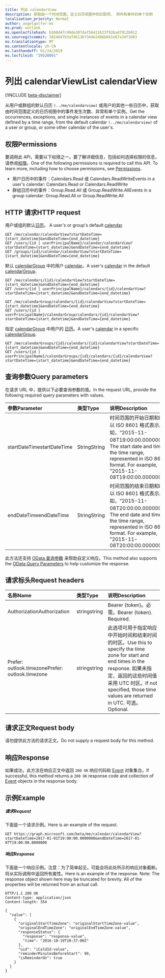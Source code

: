 ```yaml
---
title: 列出 calendarView
description: 获取由一个时间范围，定义日历视图中的匹配项、 例外和事件的单个实例
localization_priority: Normal
author: angelgolfer-ms
ms.prod: outlook
ms.openlocfilehash: b360d47c99de387daf5b421623f926ad7912b912
ms.sourcegitcommit: 3d24047b3af46136734de2486b041e67a34f3d83
ms.translationtype: MT
ms.contentlocale: zh-CN
ms.lasthandoff: 01/24/2019
ms.locfileid: "29520891"
---
```

# <a name="list-calendarview"></a><span data-ttu-id="8eddf-103">列出 calendarView</span><span class="sxs-lookup"><span data-stu-id="8eddf-103">List calendarView</span></span>

[!INCLUDE [beta-disclaimer](../../includes/beta-disclaimer.md)]

<span data-ttu-id="8eddf-104">从用户或群组的默认日历 `(../me/calendarview)` 或用户的其他一些日历中，获取由时间范围定义的日历视图中的事件发生次数、异常和单个实例。</span><span class="sxs-lookup"><span data-stu-id="8eddf-104">Get the occurrences, exceptions, and single instances of events in a calendar view defined by a time range, from the default calendar `(../me/calendarview)` of a user or group, or some other calendar of the user's.</span></span>

## <a name="permissions"></a><span data-ttu-id="8eddf-105">权限</span><span class="sxs-lookup"><span data-stu-id="8eddf-105">Permissions</span></span>
<span data-ttu-id="8eddf-p101">要调用此 API，需要以下权限之一。要了解详细信息，包括如何选择权限的信息，请参阅[权限](/graph/permissions-reference)。</span><span class="sxs-lookup"><span data-stu-id="8eddf-p101">One of the following permissions is required to call this API. To learn more, including how to choose permissions, see [Permissions](/graph/permissions-reference).</span></span>

* <span data-ttu-id="8eddf-108">用户日历中的事件：Calendars.Read 或 Calendars.ReadWrite</span><span class="sxs-lookup"><span data-stu-id="8eddf-108">Events in a user's calendar: Calendars.Read or Calendars.ReadWrite</span></span>
* <span data-ttu-id="8eddf-109">群组日历中的事件：Group.Read.All 或 Group.ReadWrite.All</span><span class="sxs-lookup"><span data-stu-id="8eddf-109">Events in a group calendar: Group.Read.All or Group.ReadWrite.All</span></span>

## <a name="http-request"></a><span data-ttu-id="8eddf-110">HTTP 请求</span><span class="sxs-lookup"><span data-stu-id="8eddf-110">HTTP request</span></span>
<span data-ttu-id="8eddf-111"><!-- { "blockType": "ignored" } -->用户或组的默认[日历](../resources/calendar.md)。</span><span class="sxs-lookup"><span data-stu-id="8eddf-111"><!-- { "blockType": "ignored" } --> A user's or group's default [calendar](../resources/calendar.md).</span></span>
```http
GET /me/calendar/calendarView?startDateTime={start_datetime}&endDateTime={end_datetime}
GET /users/{id | userPrincipalName}/calendar/calendarView?startDateTime={start_datetime}&endDateTime={end_datetime}
GET /groups/{id}/calendar/calendarView?startDateTime={start_datetime}&endDateTime={end_datetime}
```

<span data-ttu-id="8eddf-112">默认 [calendarGroup](../resources/calendargroup.md) 中的用户 [calendar](../resources/calendar.md)。</span><span class="sxs-lookup"><span data-stu-id="8eddf-112">A user's [calendar](../resources/calendar.md) in the default [calendarGroup](../resources/calendargroup.md).</span></span>
```http
GET /me/calendars/{id}/calendarView?startDateTime={start_datetime}&endDateTime={end_datetime}
GET /users/{id | userPrincipalName}/calendars/{id}/calendarView?startDateTime={start_datetime}&endDateTime={end_datetime}

GET /me/calendarGroup/calendars/{id}/calendarView?startDateTime={start_datetime}&endDateTime={end_datetime}
GET /users/{id | userPrincipalName}/calendarGroup/calendars/{id}/calendarView?startDateTime={start_datetime}&endDateTime={end_datetime}
```

<span data-ttu-id="8eddf-113">指定 [calendarGroup](../resources/calendargroup.md) 中用户的 [日历](../resources/calendar.md)。</span><span class="sxs-lookup"><span data-stu-id="8eddf-113">A user's [calendar](../resources/calendar.md) in a specific [calendarGroup](../resources/calendargroup.md).</span></span>
```http
GET /me/calendarGroups/{id}/calendars/{id}/calendarView?startDateTime={start_datetime}&endDateTime={end_datetime}
GET /users/{id | userPrincipalName}/calendarGroups/{id}/calendars/{id}/calendarView?startDateTime={start_datetime}&endDateTime={end_datetime}
```

## <a name="query-parameters"></a><span data-ttu-id="8eddf-114">查询参数</span><span class="sxs-lookup"><span data-stu-id="8eddf-114">Query parameters</span></span>

<span data-ttu-id="8eddf-115">在请求 URL 中，提供以下必要查询参数的值。</span><span class="sxs-lookup"><span data-stu-id="8eddf-115">In the request URL, provide the following required query parameters with values.</span></span>

| <span data-ttu-id="8eddf-116">参数</span><span class="sxs-lookup"><span data-stu-id="8eddf-116">Parameter</span></span>    | <span data-ttu-id="8eddf-117">类型</span><span class="sxs-lookup"><span data-stu-id="8eddf-117">Type</span></span>   |<span data-ttu-id="8eddf-118">说明</span><span class="sxs-lookup"><span data-stu-id="8eddf-118">Description</span></span>|
|:---------------|:--------|:----------|
|<span data-ttu-id="8eddf-119">startDateTime</span><span class="sxs-lookup"><span data-stu-id="8eddf-119">startDateTime</span></span>|<span data-ttu-id="8eddf-120">String</span><span class="sxs-lookup"><span data-stu-id="8eddf-120">String</span></span>|<span data-ttu-id="8eddf-p102">时间范围的开始日期和时间以 ISO 8601 格式表示。例如，“2015-11-08T19:00:00.0000000”。</span><span class="sxs-lookup"><span data-stu-id="8eddf-p102">The start date and time of the time range, represented in ISO 8601 format. For example, "2015-11-08T19:00:00.0000000".</span></span>|
|<span data-ttu-id="8eddf-123">endDateTime</span><span class="sxs-lookup"><span data-stu-id="8eddf-123">endDateTime</span></span>|<span data-ttu-id="8eddf-124">String</span><span class="sxs-lookup"><span data-stu-id="8eddf-124">String</span></span>|<span data-ttu-id="8eddf-p103">时间范围的结束日期和时间以 ISO 8601 格式表示。例如，“2015-11-08T20:00:00.0000000”。</span><span class="sxs-lookup"><span data-stu-id="8eddf-p103">The end date and time of the time range, represented in ISO 8601 format. For example, "2015-11-08T20:00:00.0000000".</span></span>|

<span data-ttu-id="8eddf-127">此方法还支持 [OData 查询参数](https://developer.microsoft.com/graph/docs/concepts/query_parameters) 来帮助自定义响应。</span><span class="sxs-lookup"><span data-stu-id="8eddf-127">This method also supports the [OData Query Parameters](https://developer.microsoft.com/graph/docs/concepts/query_parameters) to help customize the response.</span></span>
## <a name="request-headers"></a><span data-ttu-id="8eddf-128">请求标头</span><span class="sxs-lookup"><span data-stu-id="8eddf-128">Request headers</span></span>
| <span data-ttu-id="8eddf-129">名称</span><span class="sxs-lookup"><span data-stu-id="8eddf-129">Name</span></span>       | <span data-ttu-id="8eddf-130">类型</span><span class="sxs-lookup"><span data-stu-id="8eddf-130">Type</span></span> | <span data-ttu-id="8eddf-131">说明</span><span class="sxs-lookup"><span data-stu-id="8eddf-131">Description</span></span> |
|:---------------|:--------|:--------|
| <span data-ttu-id="8eddf-132">Authorization</span><span class="sxs-lookup"><span data-stu-id="8eddf-132">Authorization</span></span>  | <span data-ttu-id="8eddf-133">string</span><span class="sxs-lookup"><span data-stu-id="8eddf-133">string</span></span> | <span data-ttu-id="8eddf-p104">Bearer {token}。必需。</span><span class="sxs-lookup"><span data-stu-id="8eddf-p104">Bearer {token}. Required.</span></span>  |
| <span data-ttu-id="8eddf-136">Prefer: outlook.timezone</span><span class="sxs-lookup"><span data-stu-id="8eddf-136">Prefer: outlook.timezone</span></span>  | <span data-ttu-id="8eddf-137">string</span><span class="sxs-lookup"><span data-stu-id="8eddf-137">string</span></span> | <span data-ttu-id="8eddf-138">此选项可用于指定响应中开始时间和结束时间的时区。</span><span class="sxs-lookup"><span data-stu-id="8eddf-138">Use this to specify the time zone for start and end times in the response.</span></span> <span data-ttu-id="8eddf-139">如果未指定，返回的这些时间值采用 UTC 时区。</span><span class="sxs-lookup"><span data-stu-id="8eddf-139">If not specified, those time values are returned in UTC.</span></span> <span data-ttu-id="8eddf-140">可选。</span><span class="sxs-lookup"><span data-stu-id="8eddf-140">Optional.</span></span> |

## <a name="request-body"></a><span data-ttu-id="8eddf-141">请求正文</span><span class="sxs-lookup"><span data-stu-id="8eddf-141">Request body</span></span>
<span data-ttu-id="8eddf-142">请勿提供此方法的请求正文。</span><span class="sxs-lookup"><span data-stu-id="8eddf-142">Do not supply a request body for this method.</span></span>

## <a name="response"></a><span data-ttu-id="8eddf-143">响应</span><span class="sxs-lookup"><span data-stu-id="8eddf-143">Response</span></span>

<span data-ttu-id="8eddf-144">如果成功，此方法在响应正文中返回 `200 OK` 响应代码和 [Event](../resources/event.md) 对象集合。</span><span class="sxs-lookup"><span data-stu-id="8eddf-144">If successful, this method returns a `200 OK` response code and collection of [Event](../resources/event.md) objects in the response body.</span></span>
## <a name="example"></a><span data-ttu-id="8eddf-145">示例</span><span class="sxs-lookup"><span data-stu-id="8eddf-145">Example</span></span>
##### <a name="request"></a><span data-ttu-id="8eddf-146">请求</span><span class="sxs-lookup"><span data-stu-id="8eddf-146">Request</span></span>
<span data-ttu-id="8eddf-147">下面是一个请求示例。</span><span class="sxs-lookup"><span data-stu-id="8eddf-147">Here is an example of the request.</span></span>
<!-- {
  "blockType": "request",
  "name": "get_calendarview"
}-->
```http
GET https://graph.microsoft.com/beta/me/calendar/calendarView?startDateTime=2017-01-01T19:00:00.0000000&endDateTime=2017-01-07T19:00:00.0000000
```
##### <a name="response"></a><span data-ttu-id="8eddf-148">响应</span><span class="sxs-lookup"><span data-stu-id="8eddf-148">Response</span></span>
<span data-ttu-id="8eddf-p106">下面是一个响应示例。注意：为了简单起见，可能会将此处所示的响应对象截断。将从实际调用中返回所有属性。</span><span class="sxs-lookup"><span data-stu-id="8eddf-p106">Here is an example of the response. Note: The response object shown here may be truncated for brevity. All of the properties will be returned from an actual call.</span></span>
<!-- {
  "blockType": "response",
  "truncated": true,
  "@odata.type": "microsoft.graph.event",
  "isCollection": true
} -->
```http
HTTP/1.1 200 OK
Content-type: application/json
Content-length: 354

{
  "value": [
    {
      "originalStartTimeZone": "originalStartTimeZone-value",
      "originalEndTimeZone": "originalEndTimeZone-value",
      "responseStatus": {
        "response": "response-value",
        "time": "2016-10-19T10:37:00Z"
      },
      "uid": "iCalUId-value",
      "reminderMinutesBeforeStart": 99,
      "isReminderOn": true
    }
  ]
}
```

<!-- uuid: 8fcb5dbc-d5aa-4681-8e31-b001d5168d79
2015-10-25 14:57:30 UTC -->
<!--
{
  "type": "#page.annotation",
  "description": "List calendarView",
  "keywords": "",
  "section": "documentation",
  "tocPath": "",
  "suppressions": [
    "Error: /api-reference/beta/api/calendar-list-calendarview.md:\r\n      Exception processing links.\r\n    System.ArgumentException: Link Definition was null. Link text: !INCLUDE [beta-disclaimer](../../includes/beta-disclaimer.md)\r\n      at ApiDoctor.Validation.DocFile.get_LinkDestinations()\r\n      at ApiDoctor.Validation.DocSet.ValidateLinks(Boolean includeWarnings, String[] relativePathForFiles, IssueLogger issues, Boolean requireFilenameCaseMatch, Boolean printOrphanedFiles)"
  ]
}
-->

